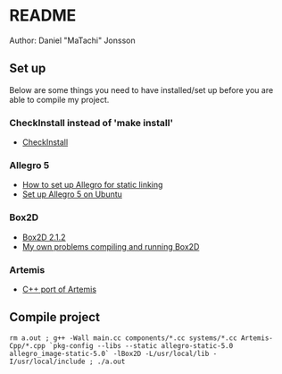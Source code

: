 # README

Author: Daniel "MaTachi" Jonsson

## Set up

Below are some things you need to have installed/set up before you are able
to compile my project.

### CheckInstall instead of 'make install'

* [CheckInstall](https://help.ubuntu.com/community/CheckInstall)

### Allegro 5

 * [How to set up Allegro for static linking](https://ventilatorxor.wordpress.com/2011/08/07/linux-allegro5-static-linking-for-beginners/)
 * [Set up Allegro 5 on Ubuntu](http://wiki.allegro.cc/index.php?title=Ubuntu_and_Allegro_5)

### Box2D

 * [Box2D 2.1.2](http://code.google.com/p/box2d/downloads/detail?name=Box2D_v2.1.2.zip&can=2&q=)
 * [My own problems compiling and running Box2D](http://www.box2d.org/forum/viewtopic.php?f=7&t=9056)

### Artemis

 * [C++ port of Artemis](https://github.com/vinova/Artemis-Cpp)

## Compile project

    rm a.out ; g++ -Wall main.cc components/*.cc systems/*.cc Artemis-Cpp/*.cpp `pkg-config --libs --static allegro-static-5.0 allegro_image-static-5.0` -lBox2D -L/usr/local/lib -I/usr/local/include ; ./a.out
